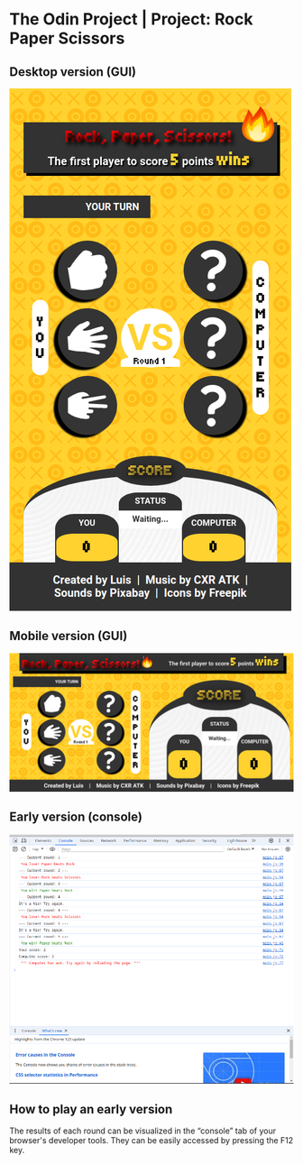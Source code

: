 # The Odin Project | Project: Rock Paper Scissors

## Desktop version (GUI)
![Mobile](https://github.com/LuisAguilarG/odin-rock-paper-scissors/blob/main/images/mobile-demo.png?raw=true)

## Mobile version (GUI)
![Desktop](https://github.com/LuisAguilarG/odin-rock-paper-scissors/blob/main/images/desktop-demo.png?raw=true)

## Early version (console)
![Console](https://github.com/LuisAguilarG/odin-rock-paper-scissors/blob/main/images/console-demo.png?raw=true)

## How to play an early version
The results of each round can be visualized in the “console” tab of your browser's developer tools. They can be easily accessed by pressing the F12 key. 
